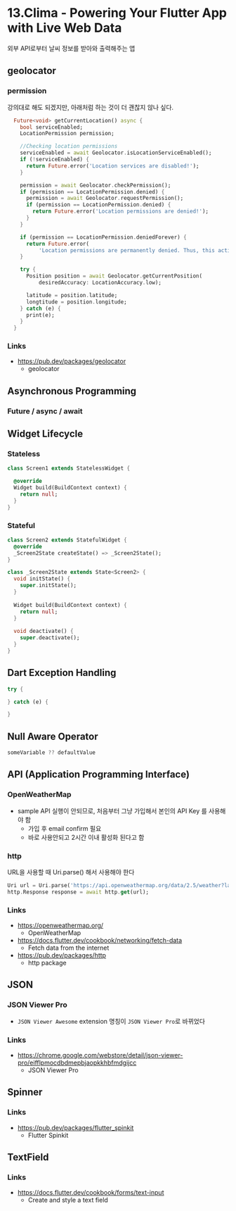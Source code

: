# 13.Clima - Powering Your Flutter App with Live Web Data
외부 API로부터 날씨 정보를 받아와 출력해주는 앱


## geolocator

### permission
강의대로 해도 되겠지만, 아래처럼 하는 것이 더 괜찮지 않나 싶다.
```dart
  Future<void> getCurrentLocation() async {
    bool serviceEnabled;
    LocationPermission permission;

    //Checking location permissions
    serviceEnabled = await Geolocator.isLocationServiceEnabled();
    if (!serviceEnabled) {
      return Future.error('Location services are disabled!');
    }

    permission = await Geolocator.checkPermission();
    if (permission == LocationPermission.denied) {
      permission = await Geolocator.requestPermission();
      if (permission == LocationPermission.denied) {
        return Future.error('Location permissions are denied!');
      }
    }

    if (permission == LocationPermission.deniedForever) {
      return Future.error(
          'Location permissions are permanently denied. Thus, this action cannot be performed.');
    }

    try {
      Position position = await Geolocator.getCurrentPosition(
          desiredAccuracy: LocationAccuracy.low);

      latitude = position.latitude;
      longtitude = position.longitude;
    } catch (e) {
      print(e);
    }
  }
```


### Links
- https://pub.dev/packages/geolocator
  - geolocator


## Asynchronous Programming

### Future / async / await


## Widget Lifecycle

### Stateless
```dart
class Screen1 extends StatelessWidget {

  @override
  Widget build(BuildContext context) {
    return null;
  }
}
```

### Stateful
```dart
class Screen2 extends StatefulWidget {
  @override
  _Screen2State createState() => _Screen2State();
}

class _Screen2State extends State<Screen2> {
  void initState() {
    super.initState();
  }
  
  Widget build(BuildContext context) {
    return null;
  }
  
  void deactivate() {
    super.deactivate();
  }
}
```


## Dart Exception Handling
```dart
try {

} catch (e) {

}
```


## Null Aware Operator
```dart
someVariable ?? defaultValue
```


## API (Application Programming Interface)

### OpenWeatherMap
- sample API 실행이 안되므로, 처음부터 그냥 가입해서 본인의 API Key 를 사용해야 함
  - 가입 후 email confirm 필요
  - 바로 사용안되고 2시간 이내 활성화 된다고 함


### http
URL을 사용할 때 Uri.parse() 해서 사용해야 한다
```dart
Uri url = Uri.parse('https://api.openweathermap.org/data/2.5/weather?lat=35&lon=139&appid=xxx');
http.Response response = await http.get(url);
```


### Links
- https://openweathermap.org/
  - OpenWeatherMap
- https://docs.flutter.dev/cookbook/networking/fetch-data
  - Fetch data from the internet
- https://pub.dev/packages/http
  - http package


## JSON

### JSON Viewer Pro
- `JSON Viewer Awesome` extension 명칭이 `JSON Viewer Pro`로 바뀌었다 


### Links
- https://chrome.google.com/webstore/detail/json-viewer-pro/eifflpmocdbdmepbjaopkkhbfmdgijcc
  - JSON Viewer Pro


## Spinner

### Links
- https://pub.dev/packages/flutter_spinkit
  - Flutter Spinkit


## TextField

### Links
- https://docs.flutter.dev/cookbook/forms/text-input
  - Create and style a text field
